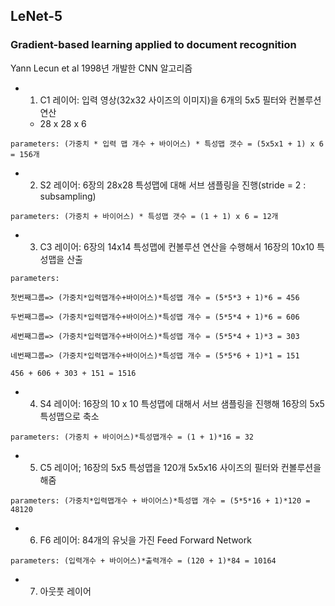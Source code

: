 ## LeNet-5
### Gradient-based learning applied to document recognition

Yann Lecun et al 1998년 개발한 CNN 알고리즘

- 1) C1 레이어: 입력 영상(32x32 사이즈의 이미지)을 6개의 5x5 필터와 컨볼루션 연산
  - 28 x 28 x 6
```
parameters: (가중치 * 입력 맵 개수 + 바이어스) * 특성맵 갯수 = (5x5x1 + 1) x 6 = 156개
```

- 2) S2 레이어: 6장의 28x28 특성맵에 대해 서브 샘플링을 진행(stride = 2 : subsampling)
```
parameters: (가중치 + 바이어스) * 특성맵 갯수 = (1 + 1) x 6 = 12개
```

- 3) C3 레이어: 6장의 14x14 특성맵에 컨볼루션 연산을 수행해서 16장의 10x10 특성맵을 산출
```
parameters:

첫번째그룹=> (가중치*입력맵개수+바이어스)*특성맵 개수 = (5*5*3 + 1)*6 = 456

두번째그룹=> (가중치*입력맵개수+바이어스)*특성맵 개수 = (5*5*4 + 1)*6 = 606

세번째그룹=> (가중치*입력맵개수+바이어스)*특성맵 개수 = (5*5*4 + 1)*3 = 303

네번째그룹=> (가중치*입력맵개수+바이어스)*특성맵 개수 = (5*5*6 + 1)*1 = 151

456 + 606 + 303 + 151 = 1516

```
- 4) S4 레이어: 16장의 10 x 10 특성맵에 대해서 서브 샘플링을 진행해 16장의 5x5 특성맵으로 축소
```
parameters: (가중치 + 바이어스)*특성맵개수 = (1 + 1)*16 = 32
```

- 5) C5 레이어; 16장의 5x5 특성맵을 120개 5x5x16 사이즈의 필터와 컨볼루션을 해줌
```
parameters: (가중치*입력맵개수 + 바이어스)*특성맵 개수 = (5*5*16 + 1)*120 = 48120
```

- 6) F6 레이어: 84개의 유닛을 가진 Feed Forward Network
```
parameters: (입력개수 + 바이어스)*출력개수 = (120 + 1)*84 = 10164
```

- 7) 아웃풋 레이어
